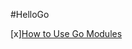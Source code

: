 #HelloGo

[x][How to Use Go Modules](https://www.digitalocean.com/community/tutorials/how-to-use-go-modules)
